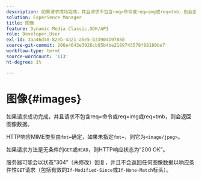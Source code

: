 ```yaml
---
description: 如果请求成功完成，并且请求不包含req=命令或req=img或req=tmb，则会返回图像数据。
solution: Experience Manager
title: 图像
feature: Dynamic Media Classic,SDK/API
role: Developer,User
exl-id: 3aa46d48-82eb-4a21-a5e5-b33904b97888
source-git-commit: 206e4643e3926cb85b4be2189743578f88180be7
workflow-type: tm+mt
source-wordcount: '113'
ht-degree: 1%

---
```


# 图像{#images}

如果请求成功完成，并且请求不包含req=命令或req=img或req=tmb，则会返回图像数据。

HTTP响应MIME类型由`fmt=`确定，如果未指定`fmt=`，则它为`<image/jpeg>`。

如果请求方法是无条件的`GET`或`HEAD`，则HTTP响应状态为“200 OK”。

服务器可能会以状态“304”（未修改）回复，并且不会返回任何图像数据以响应条件性`GET`请求（包括有效的`If-Modified-Since`或`If-None-Match`标头）。
